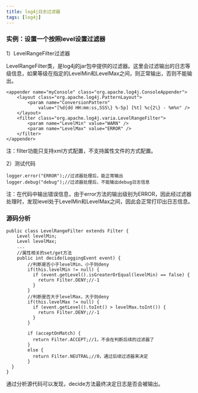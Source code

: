```yaml
---
title: log4j日志过滤器
tags: [log4j]
---
```


### 实例：设置一个按照level设置过滤器

1）LevelRangeFilter过滤器

LevelRangeFilter类，是log4j的jar包中提供的过滤器。这里会过滤输出的日志等级信息，如果等级在指定的LevelMin和LevelMax之间，则正常输出，否则不能输出。

```
<appender name="myConsole" class="org.apache.log4j.ConsoleAppender">       
    <layout class="org.apache.log4j.PatternLayout">       
        <param name="ConversionPattern"          
            value="[%d{dd HH:mm:ss,SSS\} %-5p] [%t] %c{2\} - %m%n" />       
    </layout>  
    <filter class="org.apache.log4j.varia.LevelRangeFilter">
        <param name="LevelMin" value="WARN" />
        <param name="LevelMax" value="ERROR" />
    </filter>
</appender>
```

注：filter功能只支持xml方式配置，不支持属性文件的方式配置。

2）测试代码

```
logger.error("ERROR");//过滤器处理后，能正常输出
logger.debug("debug");//过滤器处理后，不能输出debug日志信息
```

注：在代码中输出错误信息，由于error方法的输出级别为ERROR，因此经过滤器处理时，发现level处于LevelMin和LevelMax之间，因此会正常打印出日志信息。

### 源码分析

```
public class LevelRangeFilter extends Filter {
    Level levelMin;
    Level levelMax;
    ...
    //属性相关的set/get方法
    public int decide(LoggingEvent event) {
        //判断是否小于levelMin，小于则deny
        if(this.levelMin != null) {
          if (event.getLevel().isGreaterOrEqual(levelMin) == false) {
            return Filter.DENY;//-1
          }
        }
        //判断是否大于levelMax，大于则deny
        if(this.levelMax != null) {
          if (event.getLevel().toInt() > levelMax.toInt()) {
            return Filter.DENY;//-1
          }
        }

        if (acceptOnMatch) {
          return Filter.ACCEPT;//1，不会在判断后续的过滤器了
        }
        else {
          return Filter.NEUTRAL;//0，通过后续过滤器来决定
        }
  }
}
```

通过分析源代码可以发现，decide方法最终决定日志是否会被输出。